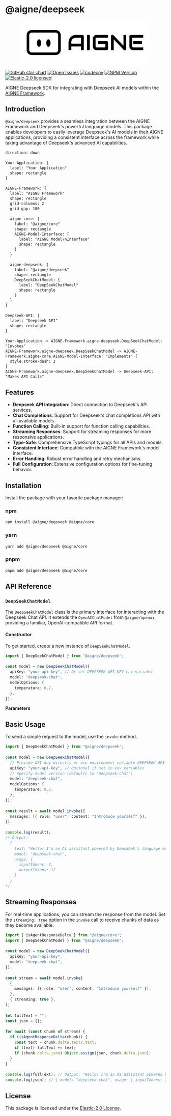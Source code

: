 # @aigne/deepseek

<p align="center">
  <picture>
    <source srcset="https://raw.githubusercontent.com/AIGNE-io/aigne-framework/main/logo-dark.svg" media="(prefers-color-scheme: dark)">
    <source srcset="https://raw.githubusercontent.com/AIGNE-io/aigne-framework/main/logo.svg" media="(prefers-color-scheme: light)">
    <img src="https://raw.githubusercontent.com/AIGNE-io/aigne-framework/main/logo.svg" alt="AIGNE Logo" width="400" />
  </picture>
</p>

[![GitHub star chart](https://img.shields.io/github/stars/AIGNE-io/aigne-framework?style=flat-square)](https://star-history.com/#AIGNE-io/aigne-framework)
[![Open Issues](https://img.shields.io/github/issues-raw/AIGNE-io/aigne-framework?style=flat-square)](https://github.com/AIGNE-io/aigne-framework/issues)
[![codecov](https://codecov.io/gh/AIGNE-io/aigne-framework/graph/badge.svg?token=DO07834RQL)](https://codecov.io/gh/AIGNE-io/aigne-framework)
[![NPM Version](https://img.shields.io/npm/v/@aigne/deepseek)](https://www.npmjs.com/package/@aigne/deepseek)
[![Elastic-2.0 licensed](https://img.shields.io/npm/l/@aigne/deepseek)](https://github.com/AIGNE-io/aigne-framework/blob/main/LICENSE.md)

AIGNE Deepseek SDK for integrating with Deepseek AI models within the [AIGNE Framework](https://github.com/AIGNE-io/aigne-framework).

## Introduction

`@aigne/deepseek` provides a seamless integration between the AIGNE Framework and Deepseek's powerful language models. This package enables developers to easily leverage Deepseek's AI models in their AIGNE applications, providing a consistent interface across the framework while taking advantage of Deepseek's advanced AI capabilities.

```d2
direction: down

Your-Application: {
  label: "Your Application"
  shape: rectangle
}

AIGNE-Framework: {
  label: "AIGNE Framework"
  shape: rectangle
  grid-columns: 2
  grid-gap: 100

  aigne-core: {
    label: "@aigne/core"
    shape: rectangle
    AIGNE-Model-Interface: {
      label: "AIGNE Model\nInterface"
      shape: rectangle
    }
  }

  aigne-deepseek: {
    label: "@aigne/deepseek"
    shape: rectangle
    DeepSeekChatModel: {
      label: "DeepSeekChatModel"
      shape: rectangle
    }
  }
}

Deepseek-API: {
  label: "Deepseek API"
  shape: rectangle
}

Your-Application -> AIGNE-Framework.aigne-deepseek.DeepSeekChatModel: "Invokes"
AIGNE-Framework.aigne-deepseek.DeepSeekChatModel -> AIGNE-Framework.aigne-core.AIGNE-Model-Interface: "Implements" {
  style.stroke-dash: 2
}
AIGNE-Framework.aigne-deepseek.DeepSeekChatModel -> Deepseek-API: "Makes API Calls"
```

## Features

*   **Deepseek API Integration**: Direct connection to Deepseek's API services.
*   **Chat Completions**: Support for Deepseek's chat completions API with all available models.
*   **Function Calling**: Built-in support for function calling capabilities.
*   **Streaming Responses**: Support for streaming responses for more responsive applications.
*   **Type-Safe**: Comprehensive TypeScript typings for all APIs and models.
*   **Consistent Interface**: Compatible with the AIGNE Framework's model interface.
*   **Error Handling**: Robust error handling and retry mechanisms.
*   **Full Configuration**: Extensive configuration options for fine-tuning behavior.

## Installation

Install the package with your favorite package manager:

### npm

```bash
npm install @aigne/deepseek @aigne/core
```

### yarn

```bash
yarn add @aigne/deepseek @aigne/core
```

### pnpm

```bash
pnpm add @aigne/deepseek @aigne/core
```

## API Reference

### `DeepSeekChatModel`

The `DeepSeekChatModel` class is the primary interface for interacting with the Deepseek Chat API. It extends the `OpenAIChatModel` from `@aigne/openai`, providing a familiar, OpenAI-compatible API format.

#### Constructor

To get started, create a new instance of `DeepSeekChatModel`.

```typescript
import { DeepSeekChatModel } from "@aigne/deepseek";

const model = new DeepSeekChatModel({
  apiKey: "your-api-key", // Or set DEEPSEEK_API_KEY env variable
  model: "deepseek-chat",
  modelOptions: {
    temperature: 0.7,
  },
});
```

**Parameters**

<x-field-group>
    <x-field data-name="options" data-type="OpenAIChatModelOptions" data-required="false" data-desc="Configuration options for the model.">
        <x-field data-name="apiKey" data-type="string" data-required="false" data-desc="Your Deepseek API key. If not provided, it will be read from the `DEEPSEEK_API_KEY` environment variable."></x-field>
        <x-field data-name="model" data-type="string" data-default="deepseek-chat" data-required="false" data-desc="The model to use for chat completions (e.g., 'deepseek-chat', 'deepseek-coder')."></x-field>
        <x-field data-name="baseURL" data-type="string" data-default="https://api.deepseek.com" data-required="false" data-desc="The base URL for the Deepseek API."></x-field>
        <x-field data-name="modelOptions" data-type="object" data-required="false" data-desc="Additional options to pass to the model API, such as `temperature`, `top_p`, etc."></x-field>
    </x-field>
</x-field-group>

## Basic Usage

To send a simple request to the model, use the `invoke` method.

```typescript
import { DeepSeekChatModel } from "@aigne/deepseek";

const model = new DeepSeekChatModel({
  // Provide API key directly or use environment variable DEEPSEEK_API_KEY
  apiKey: "your-api-key", // Optional if set in env variables
  // Specify model version (defaults to 'deepseek-chat')
  model: "deepseek-chat",
  modelOptions: {
    temperature: 0.7,
  },
});

const result = await model.invoke({
  messages: [{ role: "user", content: "Introduce yourself" }],
});

console.log(result);
/* Output:
  {
    text: "Hello! I'm an AI assistant powered by DeepSeek's language model.",
    model: "deepseek-chat",
    usage: {
      inputTokens: 7,
      outputTokens: 12
    }
  }
*/
```

## Streaming Responses

For real-time applications, you can stream the response from the model. Set the `streaming: true` option in the `invoke` call to receive chunks of data as they become available.

```typescript
import { isAgentResponseDelta } from "@aigne/core";
import { DeepSeekChatModel } from "@aigne/deepseek";

const model = new DeepSeekChatModel({
  apiKey: "your-api-key",
  model: "deepseek-chat",
});

const stream = await model.invoke(
  {
    messages: [{ role: "user", content: "Introduce yourself" }],
  },
  { streaming: true },
);

let fullText = "";
const json = {};

for await (const chunk of stream) {
  if (isAgentResponseDelta(chunk)) {
    const text = chunk.delta.text?.text;
    if (text) fullText += text;
    if (chunk.delta.json) Object.assign(json, chunk.delta.json);
  }
}

console.log(fullText); // Output: "Hello! I'm an AI assistant powered by DeepSeek's language model."
console.log(json); // { model: "deepseek-chat", usage: { inputTokens: 7, outputTokens: 12 } }
```

## License

This package is licensed under the [Elastic-2.0 License](https://github.com/AIGNE-io/aigne-framework/blob/main/LICENSE.md).